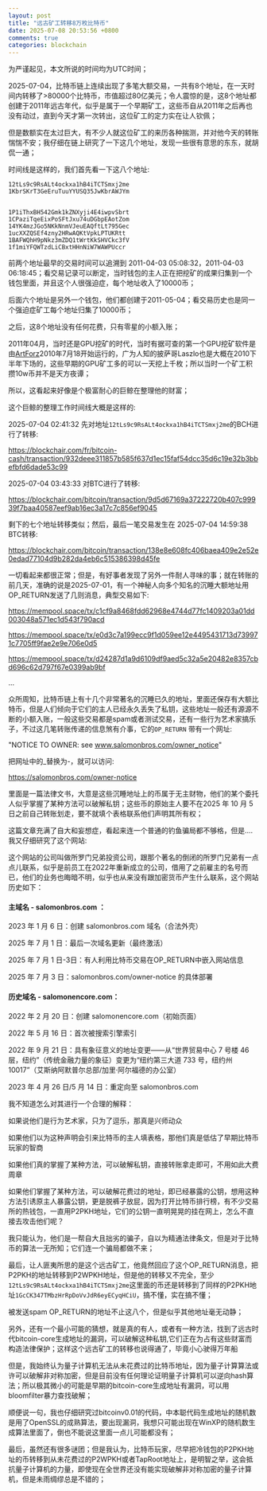 ```yaml
---
layout: post
title: "远古矿工转移8万枚比特币"
date: 2025-07-08 20:53:56 +0800
comments: true
categories: blockchain
---
```


为严谨起见，本文所说的时间均为UTC时间；

2025-07-04，比特币链上连续出现了多笔大额交易，一共有8个地址，在一天时间内转移了>80000个比特币，市值超过80亿美元；令人震惊的是，这8个地址都创建于2011年远古年代，似乎是属于一个早期矿工，这些币自从2011年之后再也没有动过，直到今天才第一次转出，这位矿工的定力实在让人钦佩；


但是数额实在太过巨大，有不少人就这位矿工的来历各种揣测，并对他今天的转账惴惴不安；我仔细在链上研究了一下这几个地址，发现一些很有意思的东东，就胡侃一通；


时间线是这样的，我们首先看一下这八个地址:

```
12tLs9c9RsALt4ockxa1hB4iTCTSmxj2me
1KbrSKrT3GeEruTuuYYUSQ35JwKbrAWJYm


1P1iThxBH542Gmk1kZNXyji4E4iwpvSbrt
1CPaziTqeEixPoSFtJxu74uDGbpEAotZom
14YK4mzJGo5NKkNnmVJeuEAQftLt795Gec
1ucXXZQSEf4zny2HRwAQKtVpkLPTUKRtt
1BAFWQhH9pNkz3mZDQ1tWrtKkSHVCkc3fV
1f1miYFQWTzdLiCBxtHHnNiW7WAWPUccr
```

前两个地址最早的交易时间可以追溯到 2011-04-03 05:08:32，2011-04-03 06:18:45；看交易记录可以断定，当时钱包的主人正在把挖矿的成果归集到一个钱包里面，并且这个人很强迫症，每个地址收入了10000币；

后面六个地址是另外一个钱包，他们都创建于2011-05-04；看交易历史也是同一个强迫症矿工每个地址归集了10000币；

之后，这8个地址没有任何花费，只有零星的小额入账；

2011年04月，当时还是GPU挖矿的时代，当时有据可查的第一个GPU挖矿软件是由[ArtForz](https://en.bitcoin.it/wiki/ArtForz)2010年7月18开始运行的，广为人知的披萨哥Laszlo也是大概在2010下半年下场的，这些早期的GPU矿工多的可以一天挖上千枚；所以当时一个矿工积攒10w币并不是天方夜谭；

所以，这看起来好像是个极富耐心的巨鲸在整理他的财富；

这个巨鲸的整理工作时间线大概是这样的:


2025-07-04 02:41:32 先对地址`12tLs9c9RsALt4ockxa1hB4iTCTSmxj2me`的BCH进行了转移:

https://blockchair.com/fr/bitcoin-cash/transaction/932deee311857b585f637d1ec15faf54dcc35d6c19e32b3bbefbfd6dade53c99


2025-07-04 03:43:33 对BTC进行了转移:

https://blockchair.com/bitcoin/transaction/9d5d67169a37222720b407c99939f7baa40587eef9ab16ec3a17c7c856ef9045


剩下的七个地址转移类似；然后，最后一笔交易发生在 2025-07-04 14:59:38 BTC转移:

https://blockchair.com/bitcoin/transaction/138e8e608fc406baea409e2e52e0edad77104d9b282da4eb6c515386398d45fe

一切看起来都很正常；但是，有好事者发现了另外一件耐人寻味的事；就在转账的前几天，准确的说是2025-07-01，有一个神秘人向多个知名的沉睡大额地址用OP_RETURN发送了几则消息，典型交易如下:

https://mempool.space/tx/c1cf9a8468fdd62968e4744d77fc1409203a01dd003048a571ec1d543f790acd

https://mempool.space/tx/e0d3c7a199ecc9f1d059ee12e4495431713d739971c7705ff9fae2e9e706e0d5

https://mempool.space/tx/d24287d1a9d6109df9aed5c32a5e20482e8357cbd696c62d797f67e0399ab9bf

...

众所周知，比特币链上有十几个非常著名的沉睡已久的地址，里面还保存有大额比特币，但是人们倾向于它们的主人已经永久丢失了私钥，这些地址一般还有源源不断的小额入账，一般这些交易都是spam或者测试交易，还有一些行为艺术家搞乐子，不过这几笔转账传递的信息煞有介事，它的`OP_RETURN` 带有一个网址:

"NOTICE TO OWNER: see www.salomonbros.com/owner_notice"


把网址中的_替换为-，就可以访问:

https://salomonbros.com/owner-notice

里面是一篇法律文书，大意是这些沉睡地址上的币属于无主财物，他们的某个委托人似乎掌握了某种方法可以破解私钥；这些币的原始主人要不在2025 年 10 月 5 日之前自己转账划走，要不就填个表格联系他们声明其所有权；

这篇文章充满了自大和妄想症，看起来连一个普通的钓鱼骗局都不够格，但是….我又仔细研究了这个网站:

这个网站的公司叫做所罗门兄弟投资公司，跟那个著名的倒闭的所罗门兄弟有一点点儿联系，似乎是前员工在2022年重新成立的公司，借用了之前雇主的名号而已，他们的业务也晦暗不明，似乎也从来没有跟加密货币产生什么联系，这个网站历史如下：

#### 主域名 - salomonbros.com ：

2023 年 1 月 6 日：创建 salomonbros.com 域名（合法外壳）

2025 年 7 月 1 日：最后一次域名更新（最终激活）

2025 年 7 月 1 日-3日：有人利用比特币交易在OP_RETURN中嵌入网站信息

2025 年 7 月 3 日：salomonbros.com/owner-notice 的具体部署


#### 历史域名 - salomonencore.com：

2022 年 2 月 20 日：创建 salomonencore.com（初始页面）

2022 年 5 月 16 日：首次被搜索引擎索引

2022 年 9 月 21 日：具有象征意义的地址变更——从“世界贸易中心 7 号楼 46 层，纽约”（传统金融力量的象征）变更为“纽约第三大道 733 号，纽约州 10017”（艾斯纳阿默普尔总部/加里·阿尔福德的办公室）

2023 年 4 月 26 日/5 月 14 日：重定向至 salomonbros.com


我不知道怎么对其进行一个合理的解释：

如果说他们是行为艺术家，只为了逗乐，那真是兴师动众

如果他们以为这种声明会引来比特币的主人填表格，那他们真是低估了早期比特币玩家的智商

如果他们真的掌握了某种方法，可以破解私钥，直接转账拿走即可，不用如此大费周章

如果他们掌握了某种方法，可以破解花费过的地址，即已经暴露的公钥，想用这种方法引诱原主人暴露公钥，更是脱裤子放屁，因为打开比特币排行榜，有不少交易所的热钱包，一直用P2PKH地址，它们的公钥一直明晃晃的挂在网上，怎么不直接去攻击他们呢？

我只能认为，他们是一帮自大且拙劣的骗子，自以为精通法律条文，但是对于比特币的算法一无所知；它们连一个骗局都做不来；

最后，让人匪夷所思的是这个远古矿工，他竟然回应了这个OP_RETURN消息，把P2PKH的地址转移到P2WPKH地址，但是他的转移又不完全，至少`12tLs9c9RsALt4ockxa1hB4iTCTSmxj2me`这里面的币还是转移到了同样的P2PKH地址`1GcCK347TMbzHrRpDoVvJdR6eyECyqHCiU`，搞不懂，实在搞不懂；

被发送spam OP_RETURN的地址不止这八个，但是似乎其他地址毫无动静；


另外，还有一个最小可能的猜想，就是真的有人，或者有一种方法，找到了远古时代bitcoin-core生成地址的漏洞，可以破解这种私钥,它们正在为占有这些财富而构造法律保护；这样这个远古矿工的转移也说得通了，毕竟小心驶得万年船

但是，我始终认为量子计算机无法从未花费过的比特币地址，因为量子计算算法或许可以破解非对称加密，但是目前没有任何理论证明量子计算机可以逆向hash算法；所以极其微小的可能是早期的bitcoin-core生成地址有漏洞，可以用bloomfilter暴力查找破解；

顺便说一句，我也仔细研究过bitcoinv0.01的代码，中本聪代码生成地址的随机数是用了OpenSSL的成熟算法，要出现漏洞，我想只可能出现在WinXP的随机数生成算法里面了，倒也不能说这里面一点儿可能都没有；

最后，虽然还有很多谜团；但是我认为，比特币玩家，尽早把冷钱包的P2PKH地址的币转移到从未花费过的P2WPKH或者TapRoot地址上，是明智之举，这会抵抗量子计算机的力量，即使现在全世界还没有能实现破解非对称加密的量子计算机，但是未雨绸缪总是不错的；
